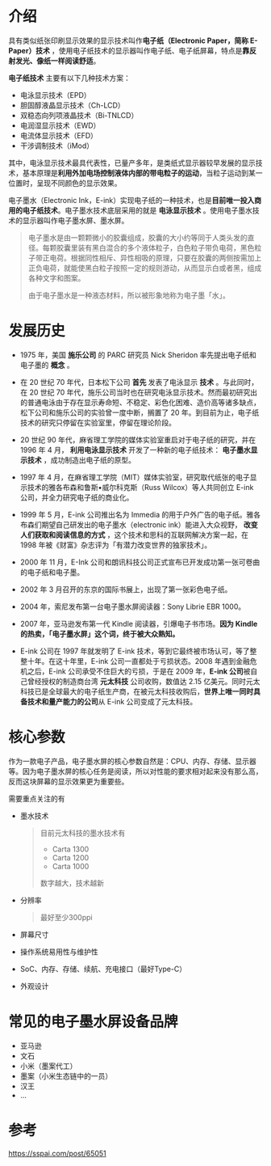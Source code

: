# 介绍

具有类似纸张印刷显示效果的显示技术叫作**电子纸（Electronic Paper，简称 E-Paper）技术** ，使用电子纸技术的显示器叫作电子纸、电子纸屏幕，特点是**靠反射发光、像纸一样阅读舒适**。



**电子纸技术** 主要有以下几种技术方案：

- 电泳显示技术（EPD）
- 胆固醇液晶显示技术（Ch-LCD）
- 双稳态向列项液晶技术（Bi-TNLCD）
- 电润湿显示技术（EWD）
- 电流体显示技术（EFD）
- 干涉调制技术（iMod）

其中，电泳显示技术最具代表性，已量产多年，是类纸式显示器较早发展的显示技术，基本原理是**利用外加电场控制液体内部的带电粒子的运动**，当粒子运动到某一位置时，呈现不同颜色的显示效果。



电子墨水（Electronic Ink，E-ink）实现电子纸的一种技术，也是**目前唯一投入商用的电子纸技术**。电子墨水技术底层采用的就是 **电泳显示技术** 。使用电子墨水技术的显示器叫作电子墨水屏、墨水屏。

> 电子墨水是由一颗颗微小的胶囊组成，胶囊的大小约等同于人类头发的直径。每颗胶囊里装有黑白混合的多个液体粒子，白色粒子带负电荷，黑色粒子带正电荷。根据同性相斥、异性相吸的原理，只要在胶囊的两侧按需加上正负电荷，就能使黑白粒子按照一定的规则游动，从而显示白或者黑，组成各种文字和图案。
>
> 由于电子墨水是一种液态材料，所以被形象地称为电子墨「水」。

# 发展历史

- 1975 年，美国 **施乐公司** 的 PARC 研究员 Nick Sheridon 率先提出电子纸和电子墨的 **概念** 。

- 在 20 世纪 70 年代，日本松下公司 **首先** 发表了电泳显示 **技术** 。与此同时，在 20 世纪 70 年代，施乐公司当时也在研究电泳显示技术。然而最初研究出的普通电泳由于存在显示寿命短、不稳定、彩色化困难、造价高等诸多缺点，松下公司和施乐公司的实验曾一度中断，搁置了 20 年。到目前为止，电子纸技术的研究只停留在实验室里，停留在理论阶段。
- 20 世纪 90 年代，麻省理工学院的媒体实验室重启对于电子纸的研究，并在 1996 年 4 月， **利用电泳显示技术** 开发了一种新的电子纸技术： **电子墨水显示技术** ，成功制造出电子纸的原型。
- 1997 年 4 月，在麻省理工学院（MIT）媒体实验室，研究取代纸张的电子显示技术的雅各布森和鲁斯•威尔科克斯（Russ Wilcox）等人共同创立 E-ink 公司，并全力研究电子纸的商业化。
- 1999 年 5 月，E-ink 公司推出名为 Immedia 的用于户外广告的电子纸。雅各布森们期望自己研发出的电子墨水（electronic ink）能进入大众视野， **改变人们获取和阅读信息的方式** ，这个技术和思科的互联网解决方案一起，在 1998 年被《财富》杂志评为「有潜力改变世界的独家技术」。
- 2000 年 11 月，E-Ink 公司和朗讯科技公司正式宣布已开发成功第一张可卷曲的电子纸和电子墨。
- 2002 年 3 月召开的东京的国际书展上，出现了第一张彩色电子纸。
- 2004 年，索尼发布第一台电子墨水屏阅读器：Sony Librie EBR 1000。
- 2007 年，亚马逊发布第一代 Kindle 阅读器，引爆电子书市场。**因为 Kindle 的热卖，「电子墨水屏」这个词，终于被大众熟知。**

- E-ink 公司在 1997 年就发明了 E-ink 技术，等到它最终被市场认可，等了整整十年。在这十年里，E-ink 公司一直都处于亏损状态。2008 年遇到金融危机之后，E-ink 公司承受不住巨大的亏损，于是在 2009 年，**E-ink 公司**被自己曾经授权的制造商台湾 **元太科技** 公司收购，数值达 2.15 亿美元。同时元太科技已是全球最大的电子纸生产商，在被元太科技收购后，**世界上唯一同时具备技术和量产能力的公司**从 E-ink 公司变成了元太科技。

# 核心参数

作为一款电子产品，电子墨水屏的核心参数自然是：CPU、内存、存储、显示器等。因为电子墨水屏的核心任务是阅读，所以对性能的要求相对起来没有那么高，反而这块屏幕的显示效果更为重要些。



需要重点关注的有

- 墨水技术

  > 目前元太科技的墨水技术有
  >
  > - Carta 1300
  > - Carta 1200
  > - Carta 1000
  >
  > 数字越大，技术越新

- 分辨率

  > 最好至少300ppi

- 屏幕尺寸

- 操作系统易用性与维护性

- SoC、内存、存储、续航、充电接口（最好Type-C）

- 外观设计

# 常见的电子墨水屏设备品牌

- 亚马逊
- 文石
- 小米（墨案代工）
- 墨案（小米生态链中的一员）
- 汉王
- ...

# 参考

https://sspai.com/post/65051